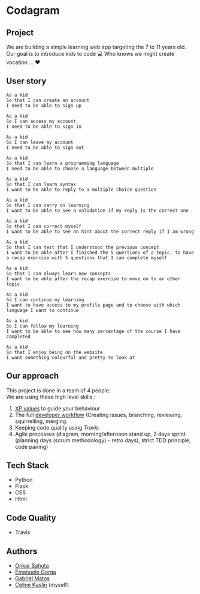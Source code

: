 # Codagram #

## Project ##

We are building a simple learning web app targeting the 7 to 11 years old.<br/>
Our goal is to introduce kids to code :computer: Who knows we might create vocation ... :heart:

## User story ##

```
As a kid
So that I can create an account
I need to be able to sign up
```
```
As a kid
So I can access my account
I need to be able to sign in
```
```
As a kid
So I can leave my account
I need to be able to sign out
```
```
As a kid
So that I can learn a programming language
I need to be able to choose a language between multiple
```
```
As a kid
So that I can learn syntax
I want to be able to reply to a multiple choice question
```
```
As a kid
So that I can carry on learning
I want to be able to see a validation if my reply is the correct one
```
```
As a kid
So that I can correct myself
I want to be able to see an hint about the correct reply if I am wrong
```
```
As a kid
So that I can test that I understood the previous concept
I want to be able after I finished the 5 questions of a topic, to have a recap exercise with 5 questions that I can complete myself
```
```
As a kid
So that I can always learn new concepts
I want to be able after the recap exercise to move on to an other topic
```
```
As a kid
So I can continue my learning
I want to have access to my profile page and to choose with which language I want to continue
```
```
As a kid
So I can follow my learning
I want to be able to see how many percentage of the course I have completed
```
```
As a kid
So that I enjoy being on the website
I want something colourful and pretty to look at
```

## Our approach ##

This project is done in a team of 4 people.<br/>
We are using these high level skills :<br/>
1. [XP values](#xp-values) to guide your behaviour<br/>
2. The full [developer workflow](#development-workflow) (Creating issues, branching, reviewing, squirrelling, merging.<br/>
3. Keeping code quality using *Travis* <br/>
4. Agile processes (diagram, morning/afternoon stand up, 2 days sprint (planning days (scrum methodology) - retro days), strict TDD principle, code pairing)

## Tech Stack ##
- Python
- Flask
- CSS
- Html

## Code Quality ##
- Travis

## Authors ##
- [Onkar Sahota](https://github.com/OSSahota)
- [Emanuele Gorga](https://github.com/emanuelegorga)
- [Gabriel Matos](https://github.com/GabMat97)
- [Celine Kaslin](https://github.com/CelineKaslin?tab=repositories) (myself)
